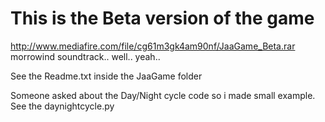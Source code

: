 # This is the Beta version of the game

http://www.mediafire.com/file/cg61m3gk4am90nf/JaaGame_Beta.rar
morrowind soundtrack.. well.. yeah..

See the Readme.txt inside the JaaGame folder

Someone asked about the Day/Night cycle code so i made small example.
See the daynightcycle.py
